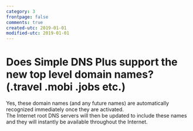 ```yaml
---
category: 3
frontpage: false
comments: true
created-utc: 2019-01-01
modified-utc: 2019-01-01
---
```

# Does Simple DNS Plus support the new top level domain names? (.travel .mobi .jobs etc.)

Yes, these domain names (and any future names) are automatically recognized immediately once they are activated.  
The Internet root DNS servers will then be updated to include these names and they will instantly be available throughout the Internet.

